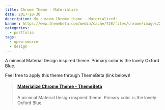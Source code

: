 ```yaml
---
title: Chrome Theme - Materialize
date: 2017-10-30
description: My custom Chrome theme - Materialized!
banner: https://www.themebeta.com/media/cache/728/files/chrome/images/201711/03/98dbe7b6f50947ee4cef06f28c4d362b.png
categories:
  - portfolio
tags:
  - open-source
  - design
---
```


A minimal Material Design inspired theme. Primary color is the lovely Oxford Blue.

Feel free to apply this theme through ThemeBeta (link below)!

<blockquote class="embedly-card"><h4><a href="https://www.themebeta.com/chrome/theme/856926">Materialize Chrome Theme - ThemeBeta</a></h4><p>A minimal Material Design inspired theme. Primary color is the lovely Oxford Blue.</p></blockquote>
<script async src="//cdn.embedly.com/widgets/platform.js" charset="UTF-8"></script>
